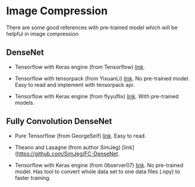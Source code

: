 # Image Compression 

There are some good references with pre-trained model which will be helpful in image compression 

## DenseNet

* Tensorflow with Keras engine (from Tensorflow) [link](https://github.com/tensorflow/tensorflow/blob/r1.7/tensorflow/python/keras/_impl/keras/applications/densenet.py).

* Tensorflow with tensorpack (from YixuanLi) [link](https://github.com/YixuanLi/densenet-tensorflow/blob/master/cifar10-densenet.py). No pre-trained model. Easy to read and implement with tensorpack api.

* Tensorflow with Keras engine (from flyyuflix) [link](https://github.com/flyyufelix/DenseNet-Keras). With pre-trained models. 

## Fully Convolution DenseNet

* Pure Tensorflow (from GeorgeSeif) [link](https://github.com/GeorgeSeif/Semantic-Segmentation-Suite/blob/master/models/FC_DenseNet_Tiramisu.py). Easy to read.

* Theano and Lasagne (from author SimJeg) [link](https://github.com/SimJeg/FC-DenseNet.

* Tensorflow with Keras engine (from 0bserver07) [link](https://github.com/0bserver07/One-Hundred-Layers-Tiramisu). No pre-trained model. Has tool to convert whole data set to one data files (.npy) to faster training. 




